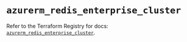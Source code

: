 # `azurerm_redis_enterprise_cluster`

Refer to the Terraform Registry for docs: [`azurerm_redis_enterprise_cluster`](https://registry.terraform.io/providers/hashicorp/azurerm/4.39.0/docs/resources/redis_enterprise_cluster).
